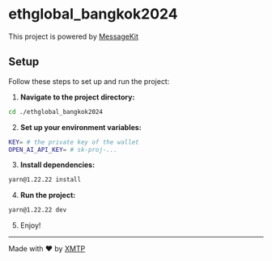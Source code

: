 # ethglobal_bangkok2024

This project is powered by [MessageKit](https://messagekit.ephemerahq.com/) 

## Setup

Follow these steps to set up and run the project:

1. **Navigate to the project directory:**

```sh
cd ./ethglobal_bangkok2024
```

2. **Set up your environment variables:**

```sh
KEY= # the private key of the wallet
OPEN_AI_API_KEY= # sk-proj-...
```

3. **Install dependencies:**

```sh
yarn@1.22.22 install
```

4. **Run the project:**

```sh
yarn@1.22.22 dev
```

5. Enjoy!
---
Made with ❤️ by [XMTP](https://xmtp.org)